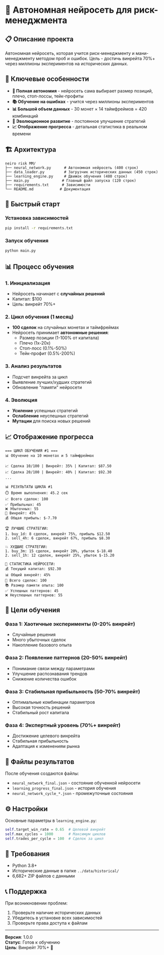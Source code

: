# 🧠 Автономная нейросеть для риск-менеджмента

## 📋 Описание проекта

Автономная нейросеть, которая учится риск-менеджменту и мани-менеджменту методом проб и ошибок. Цель - достичь винрейта 70%+ через миллионы экспериментов на исторических данных.

## 🎯 Ключевые особенности

- **🤖 Полная автономия** - нейросеть сама выбирает размер позиций, плечо, стоп-лоссы, тейк-профиты
- **📚 Обучение на ошибках** - учится через миллионы экспериментов
- **📊 Большой объем данных** - 30 монет × 14 таймфреймов = 420 комбинаций
- **🔄 Эволюционное развитие** - постоянное улучшение стратегий
- **📈 Отображение прогресса** - детальная статистика в реальном времени

## 🏗️ Архитектура

```
neiro risk MM/
├── neural_network.py      # Автономная нейросеть (400 строк)
├── data_loader.py         # Загрузчик исторических данных (450 строк)
├── learning_engine.py     # Движок обучения (480 строк)
├── main.py               # Главный файл запуска (120 строк)
├── requirements.txt      # Зависимости
└── README.md            # Документация
```

## 🚀 Быстрый старт

### Установка зависимостей
```bash
pip install -r requirements.txt
```

### Запуск обучения
```bash
python main.py
```

## 📊 Процесс обучения

### 1. Инициализация
- Нейросеть начинает с **случайных решений**
- Капитал: $100
- Цель: винрейт 70%+

### 2. Цикл обучения (1 месяц)
- **100 сделок** на случайных монетах и таймфреймах
- Нейросеть принимает **автономные решения**:
  - Размер позиции (1-100% от капитала)
  - Плечо (1x-20x)
  - Стоп-лосс (0.1%-50%)
  - Тейк-профит (0.5%-200%)

### 3. Анализ результатов
- Подсчет винрейта за цикл
- Выявление лучших/худших стратегий
- Обновление "памяти" нейросети

### 4. Эволюция
- **Усиление** успешных стратегий
- **Ослабление** неуспешных стратегий
- **Мутации** для поиска новых решений

## 📈 Отображение прогресса

```
=== ЦИКЛ ОБУЧЕНИЯ #1 ===
📊 Обучение на 10 монетах и 5 таймфреймах

📈 Сделка 10/100 | Винрейт: 35% | Капитал: $87.50
📈 Сделка 20/100 | Винрейт: 40% | Капитал: $92.30
...

📊 РЕЗУЛЬТАТЫ ЦИКЛА #1
⏱️ Время выполнения: 45.2 сек
📈 Всего сделок: 100
✅ Прибыльных: 45
❌ Убыточных: 55
🎯 Винрейт: 45%
💰 Общая прибыль: $-7.70

🏆 ЛУЧШИЕ СТРАТЕГИИ:
1. buy_1d: 8 сделок, винрейт 75%, прибыль $12.50
2. sell_4h: 6 сделок, винрейт 67%, прибыль $8.30

💥 ХУДШИЕ СТРАТЕГИИ:
1. buy_3m: 15 сделок, винрейт 20%, убыток $-18.40
2. sell_1h: 12 сделок, винрейт 25%, убыток $-15.20

🧠 СТАТИСТИКА НЕЙРОСЕТИ:
💰 Текущий капитал: $92.30
📊 Общий винрейт: 45%
🎯 Всего сделок: 100
📚 Размер памяти опыта: 100
✅ Успешных паттернов: 45
❌ Неуспешных паттернов: 55
```

## 🎯 Цели обучения

### Фаза 1: Хаотичные эксперименты (0-20% винрейт)
- Случайные решения
- Много убыточных сделок
- Накопление базового опыта

### Фаза 2: Появление паттернов (20-50% винрейт)
- Понимание связи между параметрами
- Улучшение распознавания трендов
- Снижение количества ошибок

### Фаза 3: Стабильная прибыльность (50-70% винрейт)
- Оптимальные комбинации параметров
- Высокая точность решений
- Стабильный рост капитала

### Фаза 4: Экспертный уровень (70%+ винрейт)
- Достижение целевого винрейта
- Стабильная прибыльность
- Адаптация к изменениям рынка

## 📁 Файлы результатов

После обучения создаются файлы:
- `neural_network_final.json` - состояние обученной нейросети
- `learning_progress_final.json` - история обучения
- `neural_network_cycle_*.json` - промежуточные состояния

## ⚙️ Настройки

Основные параметры в `learning_engine.py`:
```python
self.target_win_rate = 0.65  # Целевой винрейт
self.max_cycles = 1000       # Максимум циклов
self.trades_per_cycle = 100  # Сделок за цикл
```

## 🔧 Требования

- Python 3.8+
- Исторические данные в папке `../data/historical/`
- 6,682+ ZIP файлов с данными

## 📞 Поддержка

При возникновении проблем:
1. Проверьте наличие исторических данных
2. Убедитесь в установке всех зависимостей
3. Проверьте права доступа к файлам

---

**Версия**: 1.0.0  
**Статус**: Готов к обучению  
**Цель**: Винрейт 70%+ 🎯 